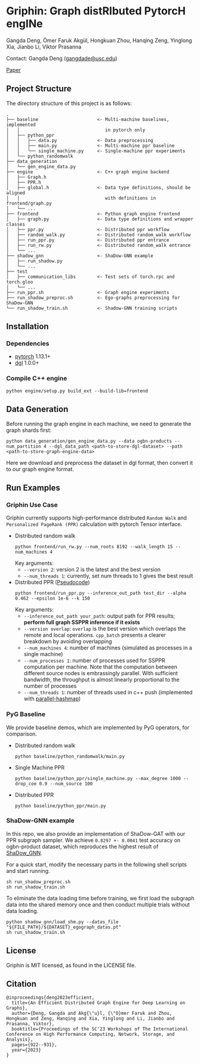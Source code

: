 # Griphin: Graph distRIbuted PytorcH engINe

Gangda Deng, Ömer Faruk Akgül, Hongkuan Zhou, Hanqing Zeng, Yinglong Xia, Jianbo Li, Viktor Prasanna

Contact: Gangda Deng (gangdade@usc.edu)

[Paper](https://dl.acm.org/doi/abs/10.1145/3624062.3624169)

## Project Structure
The directory structure of this project is as follows:
```
.
├── baseline                      <- Multi-machine baselines, implemented 
│   │                                in pytorch only
│   ├── python_ppr                
│   │   ├── data.py               <- Data preprocessing
│   │   ├── main.py               <- Multi-machine ppr baseline
│   │   └── single_machine.py     <- Single-machine ppr experiments
│   └── python_randomwalk
├── data_generation
│   └── gen_engine_data.py
├── engine                        <- C++ graph engine backend
│   ├── Graph.h
│   ├── PPR.h
│   ├── global.h                  <- Data type definitions, should be aligned
│   │                                with definitions in frontend/graph.py
│   └── ...
├── frontend                      <- Python graph engine frontend
│   ├── graph.py                  <- Data type definitions and wrapper classes
│   ├── ppr.py                    <- Distributed ppr workflow
│   ├── random_walk.py            <- Distributed random_walk workflow
│   ├── run_ppr.py                <- Distributed ppr entrance
│   ├── run_rw.py                 <- Distributed random_walk entrance
│   └── ...
├── shadow_gnn                    <- ShaDow-GNN example
│   ├── run_shadow.py
│   └── ...
├── test
│   ├── communication_libs        <- Test sets of torch.rpc and torch.gloo
│   └── ...
├── run_ppr.sh                    <- Graph engine experiments
├── run_shadow_preproc.sh         <- Ego-graphs preprocessing for ShaDow-GNN 
└── run_shadow_train.sh           <- Shadow-GNN training scripts
```

## Installation
### Dependencies
- [pytorch](https://pytorch.org/get-started/locally/) 1.13.1+
- [dgl](https://www.dgl.ai/pages/start.html) 1.0.0+
### Compile C++ engine
```
python engine/setup.py build_ext --build-lib=frontend
```

## Data Generation
Before running the graph engine in each machine, we need to generate the graph shards first:
```
python data_generation/gen_engine_data.py --data ogbn-products --num_partition 4 --dgl_data_path <path-to-store-dgl-dataset> --path <path-to-store-graph-engine-data>
```
Here we download and preprocess the dataset in dgl format, then convert it to our graph engine format.

## Run Examples

### Griphin Use Case
Griphin currently supports high-performance distributed `Random Walk` and `Personalized PageRank (PPR)` calculation with pytorch Tensor interface.

- Distributed random walk 
  ```
  python frontend/run_rw.py --num_roots 8192 --walk_length 15 --num_machines 4
  ```
  Key arguments: 
  - `--version 2`: version 2 is the latest and the best version
  - `--num_threads 1`: currently, set num threads to 1 gives the best result
- Distributed PPR ([Pseudocode](https://hydrapse.notion.site/Dist-PPR-Pseudocode-20761fc2a93f431ba0eb5de9478ebd40))
  ```
  python frontend/run_ppr.py --inference_out_path test_dir --alpha 0.462 --epsilon 1e-6 --k 150
  ```
  Key arguments:
  - `--inference_out_path your_path`: output path for PPR results; **perform full graph SSPPR inference if it exists**
  - `--version overlap`: `overlap` is the best version which overlaps the remote and local operations.
  `cpp_batch` presents a clearer breakdown by avoiding overlapping
  - `--num_machines 4`: number of machines (simulated as processes in a single machine) 
  - `--num_processes 1`: number of processes used for SSPPR computation per machine. Note that the computation 
    between different source nodes is embrassingly parallel. With sufficient bandwidth, the throughput is
    almost linearly proportional to the number of processes
  - `--num_threads 1`: number of threads used in c++ push (implemented with [parallel-hashmap](https://github.com/greg7mdp/parallel-hashmap))

### PyG Baseline
We provide baseline demos, which are implemented by PyG operators, for comparison.
- Distributed random walk
  ```
  python baseline/python_randomwalk/main.py
  ```
- Single Machine PPR
  ```
  python baseline/python_ppr/single_machine.py --max_degree 1000 --drop_coe 0.9 --num_source 100
  ```
- Distributed PPR
  ```
  python baseline/python_ppr/main.py
  ```

### ShaDow-GNN example
In this repo, we also provide an implementation of ShaDow-GAT with our PPR subgraph sampler.
We achieve `0.8297 +- 0.0041` test accuracy on ogbn-product dataset,
which reproduces the highest result of [ShaDow_GNN](https://github.com/facebookresearch/shaDow_GNN/tree/045b85ed09a45a8e3ef58b26b5ac2274d0ee49b4).

For a quick start, modify the necessary parts in the following shell scripts and start running.
  ```
  sh run_shadow_preproc.sh
  sh run_shadow_train.sh
  ```

To eliminate the data loading time before training, we first load the subgraph data into the shared
memory once and then conduct multiple trials without data loading.
  ```
  python shadow_gnn/load_shm.py --datas_file "${FILE_PATH}/${DATASET}_egograph_datas.pt"
  sh run_shadow_train.sh
  ```

## License
Griphin is MIT licensed, as found in the LICENSE file.

## Citation
```
@inproceedings{deng2023efficient,
  title={An Efficient Distributed Graph Engine for Deep Learning on Graphs},
  author={Deng, Gangda and Akg{\"u}l, {\"O}mer Faruk and Zhou, Hongkuan and Zeng, Hanqing and Xia, Yinglong and Li, Jianbo and Prasanna, Viktor},
  booktitle={Proceedings of the SC'23 Workshops of The International Conference on High Performance Computing, Network, Storage, and Analysis},
  pages={922--931},
  year={2023}
}
```